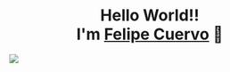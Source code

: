 <!DOCTYPE html>
<html>
<body>
    <div align="center">
        <h1>Hello World!! <br> I'm <a href="https://lcuervom.wixsite.com/website">Felipe Cuervo</a> 👋</h1>
    </div>
    <img src="https://i.imgur.com/d56Ujrt.png">
</body>
</html>



<!--
### Hi there 👋

**lycancrow/lycancrow** is a ✨ _special_ ✨ repository because its `README.md` (this file) appears on your GitHub profile.

Here are some ideas to get you started:

- 🔭 I’m currently working on ...
- 🌱 I’m currently learning ...
- 👯 I’m looking to collaborate on ...
- 🤔 I’m looking for help with ...
- 💬 Ask me about ...
- 📫 How to reach me: ...
- 😄 Pronouns: ...
- ⚡ Fun fact: ...
-->
